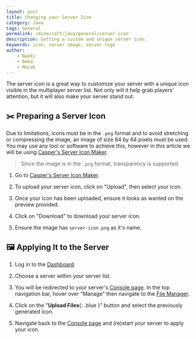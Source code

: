 ```yaml
---
layout: post
title: Changing your Server Icon
category: Java
tags: General
permalink: /minecraft/java/general/server-icon
description: Setting a custom and unique server icon.
keywords: icon, server image, server logo
author:
    - Naoki
    - Deka
    - Mocab
---
```


The server icon is a great way to customize your server with a unique icon visible in the multiplayer server list. Not only will it help grab players' attention, but it will also make your server stand out.

## :scissors: Preparing a Server Icon

Due to limitations, icons must be in the `.png` format and to avoid stretching or compressing the image, an image of size 64 by 64 pixels must be used. You may use any tool or software to achieve this, however in this article we will be using [Casper's Server Icon Maker](https://casperslab.me/falix/server-icon-maker/).

> Since the image is in the `.png` format, transparency is supported.

1. Go to [Casper's Server Icon Maker](https://casperslab.me/falix/server-icon-maker/).

2. To upload your server icon, click on "Upload", then select your icon.

3. Once your icon has been uploaded, ensure it looks as wanted on the preview provided.

4. Click on "Download" to download your server icon.

5. Ensure the image has `server-icon.png` as it's name.

## :framed_picture: Applying It to the Server

1. Log in to the [Dashboard](https://client.falixnodes.net/).

2. Choose a server within your server list.

3. You will be redirected to your server's [Console page](https://client.falixnodes.net/server/console). In the top navigation bar, hover over "Manage" then navigate to the [File Manager](https://client.falixnodes.net/server/filemanager).

4. Click on the "**Upload Files**{: .blue }" button and select the previously generated icon.

5. Navigate back to the [Console page](https://client.falixnodes.net/server/console) and (re)start your server to apply your icon.

